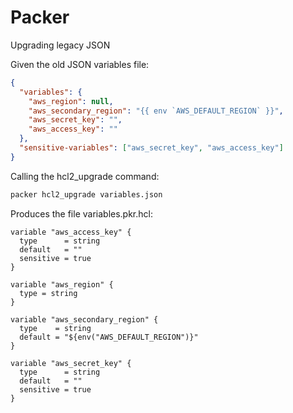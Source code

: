 # Packer

Upgrading legacy JSON

Given the old JSON variables file:

```json
{
  "variables": {
    "aws_region": null,
    "aws_secondary_region": "{{ env `AWS_DEFAULT_REGION` }}",
    "aws_secret_key": "",
    "aws_access_key": ""
  },
  "sensitive-variables": ["aws_secret_key", "aws_access_key"]
}
```

Calling the hcl2_upgrade command:

```bash
packer hcl2_upgrade variables.json
```

Produces the file variables.pkr.hcl:

```hcl2
variable "aws_access_key" {
  type      = string
  default   = ""
  sensitive = true
}

variable "aws_region" {
  type = string
}

variable "aws_secondary_region" {
  type    = string
  default = "${env("AWS_DEFAULT_REGION")}"
}

variable "aws_secret_key" {
  type      = string
  default   = ""
  sensitive = true
}
```

